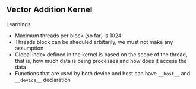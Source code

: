 ## Vector Addition Kernel

Learnings
- Maximum threads per block (so far) is 1024
- Threads block can be sheduled arbitarily, we must not make any assumption
- Global index defined in the kernel is based on the scope of the thread, that is, how
  much data is being processes and how does it access the data
- Functions that are used by both device and host can have `__host__` and `__device__` declaration
